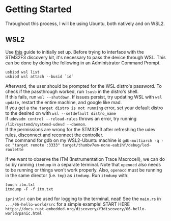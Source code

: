 # Getting Started

Throughout this process, I will be using Ubuntu, both natively and on WSL2.

## WSL2
Use [this](https://www.xda-developers.com/wsl-connect-usb-devices-windows-11/) guide to initially set up.
Before trying to interface with the STM32F3 discovery kit, it's necessary to pass the device through WSL. This can be done by doing the following in an Administrator Command Prompt.
```
usbipd wsl list
usbipd wsl attach --busid `id`
```
Afterward, the user should be prompted for the WSL distro's password. To check if the passthrough worked, run `lsusb` in the distro's shell.  
If this fails, run `wsl --shutdown`. If issues persist, try updating WSL with `wsl update`, restart the entire machine, and google like mad.  
If you get a `the target distro is not running` error, set your default distro to the desired on with `wsl --setdefault distro_name`  
If `udevadm control --reload-rules` throws an error, try running `/lib/systemd/systemd-udevd --daemon`.  
If the permissions are wrong for the STM32F3 after refreshing the udev rules, disconnect and reconnect the controller.  
The command for gdb on my WSL2-Ubuntu machine is `gdb-multiarch -q -ex "target remote :3333" target/thumbv7em-none-eabihf/debug/led-roulette`  

If we want to observe the ITM (Instrumentation Trace Macrocell), we can do so by running `itmdump` in a separate terminal. Note that `openocd` also needs to be running or things won't work properly. Also, `openocd` must be running in the same director (i.e. `tmp`) as `itmdump`. Run `itmdump` with:
```
touch itm.txt
itmdump -F -f itm.txt
```
`iprintln!` can be used for logging to the terminal, neat! See the `main.rs` in `.../06-hello-world/src` for a simple example!
START HERE `https://docs.rust-embedded.org/discovery/f3discovery/06-hello-world/panic.html`